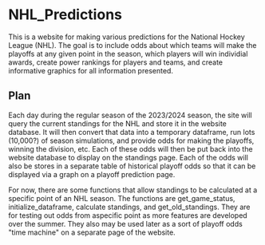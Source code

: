 # NHL_Predictions

This is a website for making various predictions for the National Hockey League (NHL). The goal is to include odds about which teams will make the playoffs at any given point in the season, which players will win individial awards, create power rankings for players and teams, and create informative graphics for all information presented.

## Plan
Each day during the regular season of the 2023/2024 season, the site will query the current standings for the NHL and store it in the website database. It will then convert that data into a temporary dataframe, run lots (10,000?) of season simulations, and provide odds for making the playoffs, winning the division, etc. Each of these odds will then be put back into the website database to display on the standings page. Each of the odds will also be stores in a separate table of historical playoff odds so that it can be displayed via a graph on a playoff prediction page.

For now, there are some functions that allow standings to be calculated at a specific point of an NHL season. The functions are get_game_status, initialize_dataframe, calculate standings, and get_old_standings. They are for testing out odds from aspecific point as more features are developed over the summer. They also may be used later as a sort of playoff odds "time machine" on a separate page of the website.
